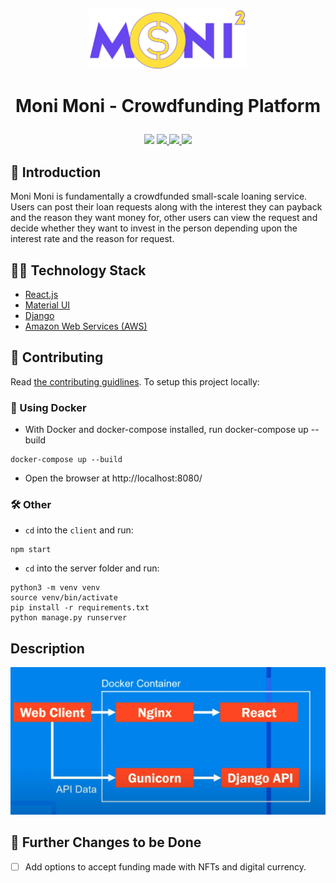 <p align='center'>
<img width="50%" src='./docs/images/logo.png'>
</p>

<h1>
<p align='center'>
Moni Moni - Crowdfunding Platform
</p>
</h1>

<p align='center'>
<img src="https://github.com/amal-thundiyil/moni-moni/actions/workflows/actions.yml/badge.svg">
<a href="https://github.com/amal-thundiyil/moni-moni/blob/main/LICENSE"><img src="https://img.shields.io/badge/License-MIT-green.svg">
<img src="https://visitor-badge.laobi.icu/badge?page_id=amal-thundiyil.moni-moni">
<a href="https://github.com/amal-thundiyil/moni-moni/pulls"><img src="https://img.shields.io/badge/PR-Welcome-brightgreen.svg"></a>

</p>

## 📌 Introduction

Moni Moni is fundamentally a crowdfunded small-scale loaning service. Users can post their loan requests along with the interest they can payback and the reason they want money for, other users can view the request and decide whether they want to invest in the person depending upon the interest rate and the reason for request.

## 👨‍💻️ Technology Stack

- [React.js](https://github.com/facebook/react)
- [Material UI](https://github.com/mui/material-ui)
- [Django](https://github.com/django/django)
- [Amazon Web Services (AWS)](https://github.com/aws)

## 🙏 Contributing

Read [the contributing guidlines](CONTRIBUTING.md). To setup this project locally:

### 🐋 Using Docker

- With Docker and docker-compose installed, run docker-compose up --build

```
docker-compose up --build
```

- Open the browser at http://localhost:8080/

### 🛠️ Other

- `cd` into the `client` and run:

```
npm start
```

- `cd` into the server folder and run:

```
python3 -m venv venv
source venv/bin/activate
pip install -r requirements.txt
python manage.py runserver
```

## Description

<p align="center">
    <img src="./docs/images/Arch.png">
</p>

## 📝 Further Changes to be Done

- [ ] Add options to accept funding made with NFTs and digital currency.
